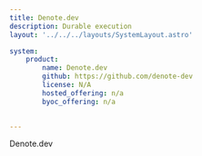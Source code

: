 ```yaml
---
title: Denote.dev
description: Durable execution
layout: '../../../layouts/SystemLayout.astro'

system:
    product:
        name: Denote.dev
        github: https://github.com/denote-dev
        license: N/A
        hosted_offering: n/a
        byoc_offering: n/a

    
---
```


Denote.dev